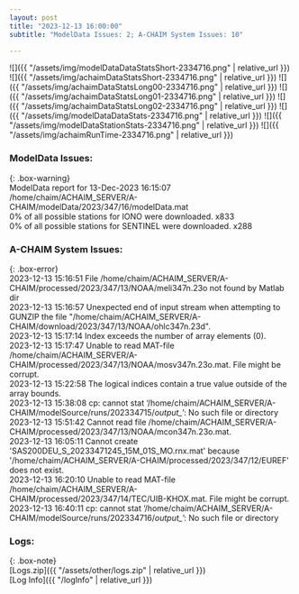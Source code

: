 ```yaml
---
layout: post
title: "2023-12-13 16:00:00"
subtitle: "ModelData Issues: 2; A-CHAIM System Issues: 10"

---
```


![]({{ "/assets/img/modelDataDataStatsShort-2334716.png" | relative_url }})
![]({{ "/assets/img/achaimDataStatsShort-2334716.png" | relative_url }})
![]({{ "/assets/img/achaimDataStatsLong00-2334716.png" | relative_url }})
![]({{ "/assets/img/achaimDataStatsLong01-2334716.png" | relative_url }})
![]({{ "/assets/img/achaimDataStatsLong02-2334716.png" | relative_url }})
![]({{ "/assets/img/modelDataDataStats-2334716.png" | relative_url }})
![]({{ "/assets/img/modelDataStationStats-2334716.png" | relative_url }})
![]({{ "/assets/img/achaimRunTime-2334716.png" | relative_url }})


### ModelData Issues:  
  
{: .box-warning}  
 ModelData report for 13-Dec-2023 16:15:07   
 /home/chaim/ACHAIM_SERVER/A-CHAIM/modelData/2023/347/16/modelData.mat   
 0% of all possible stations for IONO were downloaded. x833   
 0% of all possible stations for SENTINEL were downloaded. x288   
  
### A-CHAIM System Issues:  
  
{: .box-error}  
2023-12-13 15:16:51 File /home/chaim/ACHAIM_SERVER/A-CHAIM/processed/2023/347/13/NOAA/meli347n.23o not found by Matlab dir  
2023-12-13 15:16:57 Unexpected end of input stream when attempting to GUNZIP the file "/home/chaim/ACHAIM_SERVER/A-CHAIM/download/2023/347/13/NOAA/ohlc347n.23d".  
2023-12-13 15:17:14 Index exceeds the number of array elements (0).  
2023-12-13 15:17:47 Unable to read MAT-file /home/chaim/ACHAIM_SERVER/A-CHAIM/processed/2023/347/13/NOAA/mosv347n.23o.mat. File might be corrupt.  
2023-12-13 15:22:58 The logical indices contain a true value outside of the array bounds.  
2023-12-13 15:38:08 cp: cannot stat ‘/home/chaim/ACHAIM_SERVER/A-CHAIM/modelSource/runs/202334715/*output_*’: No such file or directory  
2023-12-13 15:51:42 Cannot read file /home/chaim/ACHAIM_SERVER/A-CHAIM/processed/2023/347/13/NOAA/mcon347n.23o.mat.  
2023-12-13 16:05:11 Cannot create 'SAS200DEU_S_20233471245_15M_01S_MO.rnx.mat' because '/home/chaim/ACHAIM_SERVER/A-CHAIM/processed/2023/347/12/EUREF' does not exist.  
2023-12-13 16:20:10 Unable to read MAT-file /home/chaim/ACHAIM_SERVER/A-CHAIM/processed/2023/347/14/TEC/UIB-KHOX.mat. File might be corrupt.  
2023-12-13 16:40:11 cp: cannot stat ‘/home/chaim/ACHAIM_SERVER/A-CHAIM/modelSource/runs/202334716/*output_*’: No such file or directory  

### Logs:  
  
{: .box-note}  
[Logs.zip]({{ "/assets/other/logs.zip" | relative_url }})  
[Log Info]({{ "/logInfo" | relative_url }})  
